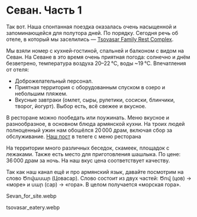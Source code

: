 # Севан. Часть 1

Так вот. Наша спонтанная поездка оказалась очень насыщенной и запоминающейся для полутора дней. По порядку. Сегодня речь об отеле, в который мы заселились — [Tsovasar Family Rest Complex](https://yandex.com/maps/-/CLUAI68s).

Мы взяли номер с кухней‑гостиной, спальней и балконом с видом на Севан. На Севане в это время очень приятная погода: солнечно и днём безветрено, температура воздуха 20–22 °C, воды ~19 °C. Впечатления от отеля:
* Доброжелательный персонал.
* Приятная территория с оборудованным спуском в озеро и небольшим пляжем.
* Вкусные завтраки (омлет, сыры, рулетики, сосиски, блинчики, творог, йогурт). Выбор есть, всё свежее и вкусное.

В ресторане можно пообедать или поужинать. Меню вкусное и разнообразное, в основном блюда армянской кухни. На троих людей полноценный ужин нам обошёлся 20 000 драм, включая сбор за обслуживание. [Наш пост](https://t.me/alina_yerevan_js/56) в телеге с меню ресторана

На территории много различных беседок, скамеек, площадок с лежаками. Также есть место для приготовления шашлыка. По цене: 36 000 драм за ночь. На наш вкус цена соответствует качеству.

Так как наш канал ещё и про армянский язык, давайте посмотрим на слово Ծովասար (Цовасар). Слово состоит из двух частей: Ծով (цов) → «море» и սար (сар) → «гора». В целом получается «морская гора».

Sevan_for_site.webp

tsovasar_eatery.webp
